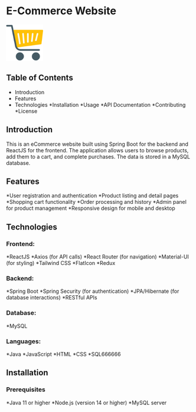 # E-Commerce Website 
<img src="Frontend/src/Data/Images/logoShopping.png" alt="Logo" width="100" height="100"/>

## Table of Contents
* Introduction
* Features
* Technologies
*Installation
*Usage
*API Documentation
*Contributing
*License

## Introduction
This is an eCommerce website built using Spring Boot for the backend and ReactJS for the frontend. The application allows users to browse products, add them to a cart, and complete purchases. The data is stored in a MySQL database.

## Features
*User registration and authentication
*Product listing and detail pages
*Shopping cart functionality
*Order processing and history
*Admin panel for product management
*Responsive design for mobile and desktop

## Technologies
### Frontend:
*ReactJS
*Axios (for API calls)
*React Router (for navigation)
*Material-UI (for styling)
*Tailwind CSS
*FlatIcon
*Redux

### Backend:
*Spring Boot
*Spring Security (for authentication)
*JPA/Hibernate (for database interactions)
*RESTful APIs

### Database:
*MySQL

### Languages:
*Java
*JavaScript
*HTML
*CSS
*SQL666666

## Installation
### Prerequisites
*Java 11 or higher
*Node.js (version 14 or higher)
*MySQL server



